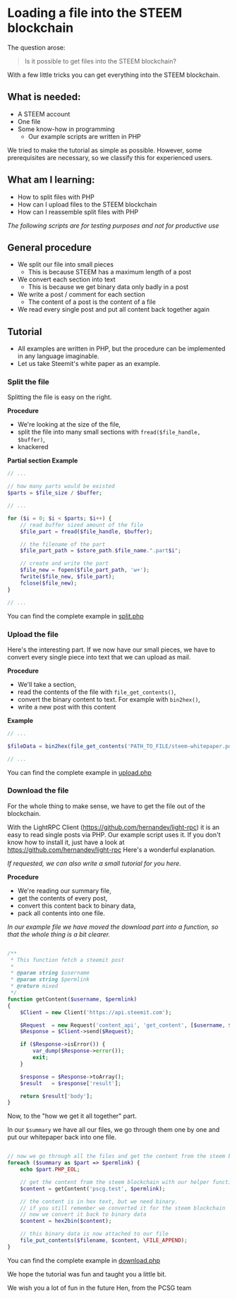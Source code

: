 Loading a file into the STEEM blockchain
======

The question arose:

> Is it possible to get files into the STEEM blockchain?

With a few little tricks you can get everything into the STEEM blockchain.

What is needed:
------

- A STEEM account
- One file
- Some know-how in programming
    - Our example scripts are written in PHP

We tried to make the tutorial as simple as possible. 
However, some prerequisites are necessary, so we classify this for experienced users.


What am I learning:
------
    
- How to split files with PHP
- How can I upload files to the STEEM blockchain
- How can I reassemble split files with PHP


*The following scripts are for testing purposes and not for productive use*

General procedure
------

- We split our file into small pieces
    - This is because STEEM has a maximum length of a post
- We convert each section into text
    - This is because we get binary data only badly in a post
- We write a post / comment for each section 
    - The content of a post is the content of a file
- We read every single post and put all content back together again
    

Tutorial
------

- All examples are written in PHP, but the procedure can be implemented in any language imaginable. 
- Let us take Steemit's white paper as an example.


### Split the file

Splitting the file is easy on the right. 

**Procedure**

- We're looking at the size of the file,
- split the file into many small sections with `fread($file_handle, $buffer)`,
- knackered

**Partial section Example**


```php
// ...

// how many parts would be existed
$parts = $file_size / $buffer;

// ...

for ($i = 0; $i < $parts; $i++) {
    // read buffer sized amount of the file
    $file_part = fread($file_handle, $buffer);

    // the filename of the part
    $file_part_path = $store_path.$file_name.".part$i";

    // create and write the part
    $file_new = fopen($file_part_path, 'w+');
    fwrite($file_new, $file_part);
    fclose($file_new);
}

// ...

```

You can find the complete example in [split.php](https://github.com/pcsg/steem-tutorials/blob/master/upload-a-file/split.php)


### Upload the file

Here's the interesting part. 
If we now have our small pieces, we have to convert every single piece into text that we can upload as mail.

**Procedure**

- We'll take a section,
- read the contents of the file with `file_get_contents()`,
- convert the binary content to text. For example with `bin2hex()`,
- write a new post with this content

**Example**

```php
// ...

$fileData = bin2hex(file_get_contents('PATH_TO_FILE/steem-whitepaper.pdf.part0'));

// ...
```

You can find the complete example in [upload.php](https://github.com/pcsg/steem-tutorials/blob/master/upload-a-file/upload.php)


### Download the file

For the whole thing to make sense, we have to get the file out of the blockchain.

With the LightRPC Client (https://github.com/hernandev/light-rpc) it is an easy to read single posts via PHP.
Our example script uses it. 
If you don't know how to install it, just have a look at https://github.com/hernandev/light-rpc Here's a wonderful explanation. 

*If requested, we can also write a small tutorial for you here.*


**Procedure**

- We're reading our summary file,
- get the contents of every post,
- convert this content back to binary data,
- pack all contents into one file.

*In our example file we have moved the download part into a function, so that the whole thing is a bit clearer.*


```php

/**
 * This function fetch a steemit post
 *
 * @param string $username
 * @param string $permlink
 * @return mixed
 */
function getContent($username, $permlink)
{
    $Client = new Client('https://api.steemit.com');

    $Request  = new Request('content_api', 'get_content', [$username, $permlink]);
    $Response = $Client->send($Request);

    if ($Response->isError()) {
        var_dump($Response->error());
        exit;
    }

    $response = $Response->toArray();
    $result   = $response['result'];

    return $result['body'];
}
```


Now, to the "how we get it all together" part.

In our `$summary` we have all our files, we go through them one by one and put our whitepaper 
back into one file.


```php

// now we go through all the files and get the content from the steem blockchain
foreach ($summary as $part => $permlink) {
    echo $part.PHP_EOL;

    // get the content from the steem blockchain with our helper function
    $content = getContent('pscg.test', $permlink);

    // the content is in hex text, but we need binary.
    // if you still remember we converted it for the steem blockchain
    // now we convert it back to binary data
    $content = hex2bin($content);

    // this binary data is now attached to our file
    file_put_contents($filename, $content, \FILE_APPEND);
}
```

You can find the complete example in [download.php](https://github.com/pcsg/steem-tutorials/blob/master/upload-a-file/download.php)


We hope the tutorial was fun and taught you a little bit.

We wish you a lot of fun in the future
Hen, from the PCSG team

